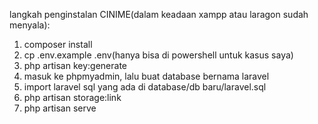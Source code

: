 langkah penginstalan CINIME(dalam keadaan xampp atau laragon sudah menyala):

1. composer install
2. cp .env.example .env(hanya bisa di powershell untuk kasus saya)
3. php artisan key:generate
4. masuk ke phpmyadmin, lalu buat database bernama laravel
5. import laravel sql yang ada di database/db baru/laravel.sql
6. php artisan storage:link
7. php artisan serve
